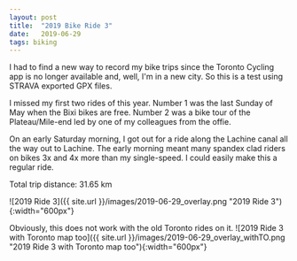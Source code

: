 ```yaml
---
layout: post
title:  "2019 Bike Ride 3"
date:   2019-06-29
tags: biking
---
```


I had to find a new way to record my bike trips since the Toronto Cycling app is no longer available and, well, I'm in a new city. So this is a test using STRAVA exported GPX files.

I missed my first two rides of this year. Number 1 was the last Sunday of May when the Bixi bikes are free. Number 2 was a bike tour of the Plateau/Mile-end led by one of my colleagues from the offie.

On an early Saturday morning, I got out for a ride along the Lachine canal all the way out to Lachine. The early morning meant many spandex clad riders on bikes 3x and 4x more than my single-speed. I could easily make this a regular ride.

Total trip distance: 31.65 km

![2019 Ride 3]({{ site.url }}/images/2019-06-29_overlay.png "2019 Ride 3"){:width="600px"}

Obviously, this does not work with the old Toronto rides on it.
![2019 Ride 3 with Toronto map too]({{ site.url }}/images/2019-06-29_overlay_withTO.png "2019 Ride 3 with Toronto map too"){:width="600px"}


